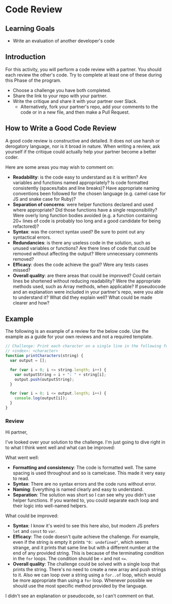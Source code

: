 # Code Review

## Learning Goals

- Write an evaluation of another developer's code

## Introduction

For this activity, you will perform a code review with a partner. You should
each review the other's code. Try to complete at least one of these during this
Phase of the program.

- Choose a challenge you have both completed.
- Share the link to your repo with your partner.
- Write the critique and share it with your partner over Slack.
  - Alternatively, fork your partner's repo, add your comments to the code or in
    a new file, and then make a Pull Request.

## How to Write a Good Code Review

A good code review is constructive and detailed. It does not use harsh or
derogatory language, nor is it broad in nature. When writing a review, ask
yourself if the critique could actually help your partner become a better coder.

Here are some areas you may wish to comment on:

- **Readability**: is the code easy to understand as it is written? Are variables
  and functions named appropriately? Is code formatted consistently (spaces/tabs
  and line breaks)? Have appropriate naming conventions been followed for the
  chosen language (e.g. camel case for JS and snake case for Ruby)?
- **Separation of concerns**: were helper functions declared and used where
  appropriate? Did those functions have a single responsibility? Were overly
  long function bodies avoided (e.g. a function containing 20+ lines of code is
  probably too long and a good candidate for being refactored)?
- **Syntax**: was the correct syntax used? Be sure to point out any syntactical
  errors.
- **Redundancies**: is there any useless code in the solution, such as unused
  variables or functions? Are there lines of code that could be removed without
  affecting the output? Were unnecessary comments removed?
- **Efficacy**: does the code achieve the goal? Were any tests cases missed?
- **Overall quality**: are there areas that could be improved? Could certain
  lines be shortened without reducing readability? Were the appropriate methods
  used, such as Array methods, when applicable? If pseudocode and an explanation
  were included in your partner's repo, were you able to understand it? What did
  they explain well? What could be made clearer and how?

## Example

The following is an example of a review for the below code. Use the example as a
guide for your own reviews and not a required template.

```js
// Challenge: Print each character on a single line in the following format:
// <index>: <character>
function printCharacters(string) {
  var output = [];

  for (var i = 0; i <= string.length; i++) {
    var outputString = i + ": " + string[i];
    output.push(outputString);
  }

  for (var i = 0; i <= output.length; i++) {
    console.log(output[i]);
  }
}
```

### Review

Hi partner,

I've looked over your solution to the challenge. I'm just going to dive right in
to what I think went well and what can be improved:

What went well:

- **Formatting and consistency**: The code is formatted well. The same spacing
  is used throughout and so is camelcase. This made it very easy to read.
- **Syntax**: There are no syntax errors and the code runs without error.
- **Naming**: Everything is named clearly and easy to understand.
- **Separation**: The solution was short so I can see why you didn't use helper
  functions. If you wanted to, you could separate each loop and their logic into
  well-named helpers.

What could be improved:

- **Syntax**: I know it's weird to see this here also, but modern JS prefers
  `let` and `const` to `var`.
- **Efficacy**: The code doesn't quite achieve the challenge. For example, even
  if the string is empty it prints `"0: undefined"`, which seems strange, and it
  prints that same line but with a different number at the end of any provided
  string. This is because of the terminating condition in the `for` loops. The
  condition should be `<` and not `<=`.
- **Overall quality**: The challenge could be solved with a single loop that
  prints the string. There's no need to create a new array and push strings to
  it. Also we can loop over a string using a `for..of` loop, which would be more
  appropriate than using a `for` loop. Whenever possible we should use the most
  specific method provided by the language.

I didn't see an explanation or pseudocode, so I can't comment on that.
